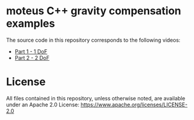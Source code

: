 # moteus C++ gravity compensation examples #

The source code in this repository corresponds to the following videos:

* [Part 1 - 1 DoF](https://youtu.be/VTyuRj0TDcM)
* [Part 2 - 2 DoF](TODO)

# License #

All files contained in this repository, unless otherwise noted, are
available under an Apache 2.0 License:
https://www.apache.org/licenses/LICENSE-2.0

